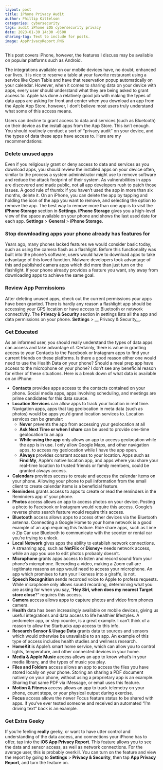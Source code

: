 ```yaml
---
layout: post
title: iPhone Privacy Audit
author: Phillip Kittelson
categories: cybersecurity
tags: audit iPhone iOS cybersecurity privacy
date: 2023-01-30 14:30 -0500
sharing-tag: Text to include for posts.
image: AppPrivacyReport.PNG
---
```

This post covers iPhone, however, the features I discuss may be available on popular platforms such as Android.

The integrations available on our mobile devices have, no doubt, enhanced our lives. It is nice to reserve a table at your favorite restaurant using a service like Open Table and have that reservation popup automatically on your calendar. However, when it comes to sharing data on your device with apps, every user should understand what they are being asked to grant access to. Apple has done a relatively good job with making the types of data apps are asking for front and center when you download an app from the Apple App Store, however, I don’t believe most users truly understand what some of this access means.

Users can decline to grant access to data and services (such as Bluetooth) on their device as the install apps from the App Store. This isn’t enough. You should routinely conduct a sort of “privacy audit” on your device, and the types of data these apps have access to. Here are my recommendations:

### Delete unused apps
Even if you religiously grant or deny access to data and services as you download apps, you should review the installed apps on your device often, similar to the process a system administrator might use to remove software and reduce the attack footprint of their system. As vulnerabilities in apps are discovered and made public, not all app developers rush to patch those issues. A good rule of thumb: if you haven’t used the app in more than six months, delete it. On an iPhone, you can delete the app by tapping and holding the icon of the app you want to remove, and selecting the option to remove the app. The best way to remove more than one app is to visit the __iPhone Storage__ section in __Settings__. __iPhone Storage__ gives you a high-level view of the space available on your phone and shows the last used date for each app. __Settings__ > __General__ > __iPhone Storage__.

### Stop downloading apps your phone already has features for
Years ago, many phones lacked features we would consider basic today, such as using the camera flash as a flashlight. Before this functionality was built into the phone’s software, users would have to download apps to take advantage of this loved function. Malware developers took advantage of this and published camera apps which did more than just turn on the flashlight. If your phone already provides a feature you want, shy away from downloading apps to achieve the same goal.

### Review App Permissions
After deleting unused apps, check out the current permissions your apps have been granted. There is hardly any reason a flashlight app should be accessing your GPS location or have access to Bluetooth or network connectivity. The __Privacy & Security__ section in settings lists all the app and data permissions on your phone. __Settings__ > __ Privacy & Security__.

### Get Educated
As an informed user, you should really understand the types of data apps can access and take advantage of. Certainly, there is value in granting access to your Contacts to the Facebook or Instagram apps to find your current friends on these platforms. Is there a good reason either one would need to use the Health Data on your phone? Should a meal prep app have access to the microphone on your phone? I don’t see any beneficial reason for either of these situations. Here is a break down of what data is available on an iPhone:
- **Contacts** provides apps access to the contacts contained on your phone. Social media apps, apps involving scheduling, and meetings are prime candidates for this data source.
- **Location Services** can allow apps to track your location in real time. Navigation apps, apps that tag geolocation in meta data (such as photos) would be apps you’d grand location services to. Location services can be granular:
    - **Never** prevents the app from accessing your geolocation at all
    - **Ask Next Time or when I share** can be used to provide one-time geolocation to an app
    - **While using the app** only allows an app to access geolocation while the app is in use. I only allow Google Maps, and other navigation apps, to access my geolocation while I have the app open.
    - **Always** provides constant access to your location. Apps such as __Find My__, Apple’s native location app, and apps where you share your real-time location to trusted friends or family members, could be granted always access.
- **Calendars** provides access to create and access the calendar items on your phone. Allowing your phone to pull information from the email client to create calendar items is a beneficial feature.
- **Reminders** grants access to apps to create or read the reminders in the Reminders app of your phone.
- **Photos** access allows an app to access photos on your device. Posting a photo to Facebook or Instagram would require this access. Google’s reverse photo search feature would require this access. 
- **Bluetooth** access allows apps to access other devices via the Bluetooth antenna. Connecting a Google Home to your home network is a good example of an app requiring this feature. Ride share apps, such as Lime o Zip Car use Bluetooth to communicate with the scooter or rental car you’re trying to unlock.
- **Local Network** gives apps the ability to establish network connections. A streaming app, such as __NetFlix__ or __Disney+__ needs network access, while an app you use to edit photos probably doesn’t.
- **Microphone** grants apps access to listen and record sound from your phone’s microphone. Recording a video, making a Zoom call are legitimate reasons an app would need to access your microphone. An app which promises to turn your likeness into a giraffe, is not.
- **Speech Recognition** sends recorded voice to Apple to profess requests. While microphone only allows sound recording, determining what you are asking for when you say, “__Hey Siri, when does my nearest Target store close__?” requires this access.
- **Camera** access allows apps to capture photos and video from phones camera.
- **Health** data has been increasingly available on mobile devices, giving us useful integrations and data access to life healthier lifestyles. A pedometer app, or step counter, is a great example. I can’t think of a reason to allow the Starbucks app access to this info.
- **Research Sensor & Usage Data** grants data to sources and sensors which would otherwise be unavailable to an app. An example of this type of access includes health studies and wellness research.
- **HomeKit** is Apple’s smart home service, which can allow you to control lights, temperature, and other connected devices in your home.
- **Media & Apple Music** access allows an app to know what’s in your media library, and the types of music you play.
- **Files and Folders** access allows an app to access the files you have stored locally on your phone. Storing an sharing a PDF document natively on your phone, without using a proprietary app is an example. Sharing that same PDF via iMessage, or email uses this feature.
- **Motion & Fitness** access allows an app to track telemetry on your phone, count steps, or your physical output during exercise.
- **Focus** access allows the newer Focus feature status to be shared with apps. If you’ve ever texted someone and received an automated “I’m driving text” back is an example.

### Get Extra Geeky
If you’re feeling __really__ geeky, or want to have utter control and understanding of the data access, and connections your iPhone has to offer, tap into the __iOS App Privacy Report__. This feature allows you to see the data and sensor access, as well as network connections. For the average user, this is probably overkill. You can turn on the feature and view the report by going to __Settings__ > __Privacy & Security__, then tap __App Privacy Report__, and turn the feature on.
